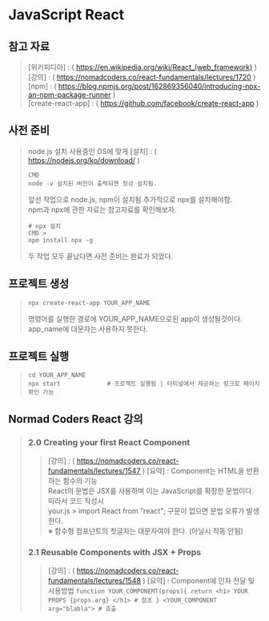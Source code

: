 # JavaScript React

## 참고 자료
> [위키피디아] : ( https://en.wikipedia.org/wiki/React_(web_framework) )    
> [강의] : ( https://nomadcoders.co/react-fundamentals/lectures/1720 )    
> [npm] : ( https://blog.npmjs.org/post/162869356040/introducing-npx-an-npm-package-runner )   
> [create-react-app] : ( https://github.com/facebook/create-react-app )   
 
## 사전 준비
> node.js 설치
> 사용중인 OS에 맞게 [설치] : ( https://nodejs.org/ko/download/ )   
> ```
> CMD
> node -v 설치된 버전이 출력되면 정상 설치됨. 
> ```
>    
> 앞선 작업으로 node.js, npm이 설치됨 추가적으로 npx를 설치해야함.   
> npm과 npx에 관한 자료는 참고자료를 확인해보자.   
> ```
> # npx 설치
> CMD > 
> npm install npx -g 
> ```
> 두 작업 모두 끝났다면 사전 준비는 완료가 되었다.   

## 프로젝트 생성
> ```
> npx create-react-app YOUR_APP_NAME
> ```
> 명령어를 실행한 경로에 YOUR_APP_NAME으로된 app이 생성될것이다.    
> app_name에 대문자는 사용하지 못한다.   

## 프로젝트 실행
> ```
> cd YOUR_APP_NAME 
> npx start             # 프로젝트 실행됨 | 터미널에서 제공하는 링크로 페이지 확인 가능
> ```

## Normad Coders React 강의
> ### 2.0 Creating your first React Component
>> [강의] : ( https://nomadcoders.co/react-fundamentals/lectures/1547 )
>> [요약] : Component는 HTML을 반환하는 함수의 기능   
>>         React의 문법은 JSX를 사용하며 이는 JavaScript를 확장한 문법이다.   
>>         따라서 코드 작성시    
>>         your.js > import React from "react"; 구문이 없으면 문법 오류가 발생한다.   
>>         ※ 함수형 컴포넌트의 첫글자는 대문자여야 한다. (아닐시 작동 안됨)    
>
> ### 2.1 Reusable Components with JSX + Props
>> [강의] : ( https://nomadcoders.co/react-fundamentals/lectures/1548 )
>> [요약] : Component에 인자 전달 및 사용방법
>>         ```
>>          function YOUR_COMPONEMT(props){
>>              return <h1> YOUR PROPS {props.arg} </h1> # 참조
>>          }
>>          <YOUR_COMPONENT arg="blabla"> # 호출
>>          ```   